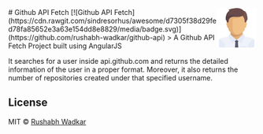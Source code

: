 <img src="images/titleIcon.png" align="right" width="80" />
# Github API Fetch [![Github API Fetch](https://cdn.rawgit.com/sindresorhus/awesome/d7305f38d29fed78fa85652e3a63e154dd8e8829/media/badge.svg)](https://github.com/rushabh-wadkar/github-api)
> A Github API Fetch Project built using AngularJS

It searches for a user inside api.github.com and returns the detailed information of the user in a proper format. Moreover, it also returns the number of repositories created under that specified username.

## License

MIT © [Rushabh Wadkar](https://github.com/rushabh-wadkar/github-api/blob/master/LICENSE)
